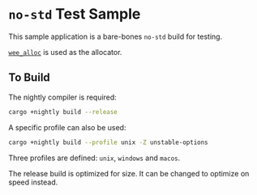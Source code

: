 `no-std` Test Sample
====================

This sample application is a bare-bones `no-std` build for testing.

[`wee_alloc`](https://crates.io/crates/wee_alloc) is used as the allocator.


To Build
--------

The nightly compiler is required:

```bash
cargo +nightly build --release
```

A specific profile can also be used:

```bash
cargo +nightly build --profile unix -Z unstable-options
```

Three profiles are defined: `unix`, `windows` and `macos`.

The release build is optimized for size.  It can be changed to optimize on speed instead.
